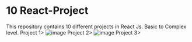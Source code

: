# 10 React-Project
This repository contains 10 different projects in React Js. Basic to Complex level.
Project 1>
![image](https://github.com/user-attachments/assets/37f0c7c6-bb6f-42fc-8aed-17db3a5ed3d8)
Project 2>
![image](https://github.com/user-attachments/assets/70cdce8c-d1da-4b5f-84da-3bf0b687e009)
Project 3>
